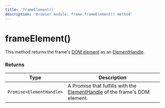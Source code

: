 ```yaml
---
title: 'frameElement()'
description: 'Browser module: frame.frameElement() method'
---
```


# frameElement()

This method returns the frame's [DOM element](https://developer.mozilla.org/en-US/docs/Web/API/Element) as an [ElementHandle](https://grafana.com/docs/k6/<K6_VERSION>/javascript-api/k6-browser/elementhandle/).

<TableWithNestedRows>

### Returns

| Type                     | Description                                                                                                                                                     |
| ------------------------ | --------------------------------------------------------------------------------------------------------------------------------------------------------------- |
| `Promise<ElementHandle>` | A Promise that fulfills with the [ElementHandle](https://grafana.com/docs/k6/<K6_VERSION>/javascript-api/k6-browser/elementhandle/) of the frame's DOM element. |
